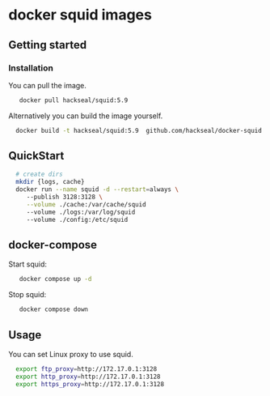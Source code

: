 # docker squid images


## Getting started

### Installation

You can pull the image.

```bash
   docker pull hackseal/squid:5.9
```

Alternatively you can build the image yourself.

```bash
  docker build -t hackseal/squid:5.9  github.com/hackseal/docker-squid
```


## QuickStart

```bash
  # create dirs
  mkdir {logs, cache}
  docker run --name squid -d --restart=always \ 
     --publish 3128:3128 \
     --volume ./cache:/var/cache/squid
     --volume ./logs:/var/log/squid
     --volume ./config:/etc/squid

```

## docker-compose 

Start squid:
```bash
   docker compose up -d
```

Stop squid:
```bash
   docker compose down
```



## Usage

You can set Linux proxy to use squid.

```bash
  export ftp_proxy=http://172.17.0.1:3128
  export http_proxy=http://172.17.0.1:3128
  export https_proxy=http://172.17.0.1:3128
```
